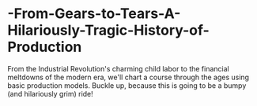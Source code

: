 # -From-Gears-to-Tears-A-Hilariously-Tragic-History-of-Production
From the Industrial Revolution's charming child labor to the financial meltdowns of the modern era, we'll chart a course through the ages using basic production models. Buckle up, because this is going to be a bumpy (and hilariously grim) ride!
